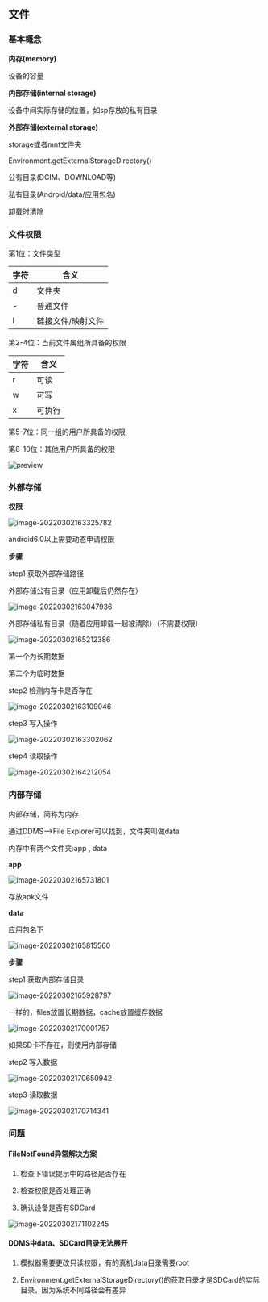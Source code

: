 ## 文件

### 基本概念

**内存(memory)**

设备的容量

**内部存储(internal storage)**

设备中间实际存储的位置，如sp存放的私有目录

**外部存储(external storage)**

storage或者mnt文件夹

Environment.getExternalStorageDirectory()

公有目录(DCIM、DOWNLOAD等)

私有目录(Android/data/应用包名)

卸载时清除

### 文件权限

第1位：文件类型

| 字符 | 含义              |
| ---- | ----------------- |
| d    | 文件夹            |
| -    | 普通文件          |
| l    | 链接文件/映射文件 |

第2-4位：当前文件属组所具备的权限

| 字符 | 含义   |
| ---- | ------ |
| r    | 可读   |
| w    | 可写   |
| x    | 可执行 |

第5-7位：同一组的用户所具备的权限

第8-10位：其他用户所具备的权限

![preview](E:\notes\se\android\Android_files\v2-76c6e06d688756944ccba4a85236dd7b_r.jpg)

### 外部存储

**权限**

![image-20220302163325782](D:\personal\CSLibrary\04_Android\Android_files\image-20220302163325782.png)

android6.0以上需要动态申请权限

**步骤**

step1 获取外部存储路径

外部存储公有目录（应用卸载后仍然存在）

![image-20220302163047936](D:\personal\CSLibrary\04_Android\Android_files\image-20220302163047936.png)

外部存储私有目录（随着应用卸载一起被清除）（不需要权限）

![image-20220302165212386](D:\personal\CSLibrary\04_Android\Android_files\image-20220302165212386.png)

第一个为长期数据

第二个为临时数据

step2 检测内存卡是否存在

![image-20220302163109046](D:\personal\CSLibrary\04_Android\Android_files\image-20220302163109046.png)

step3 写入操作

![image-20220302163302062](D:\personal\CSLibrary\04_Android\Android_files\image-20220302163302062.png)

step4 读取操作

![image-20220302164212054](D:\personal\CSLibrary\04_Android\Android_files\image-20220302164212054.png)

### 内部存储

内部存储，简称为内存

通过DDMS-->File Explorer可以找到，文件夹叫做data

内存中有两个文件夹:app , data

**app**

![image-20220302165731801](D:\personal\CSLibrary\04_Android\Android_files\image-20220302165731801.png)

存放apk文件

**data**

应用包名下

![image-20220302165815560](D:\personal\CSLibrary\04_Android\Android_files\image-20220302165815560.png)

**步骤**

step1 获取内部存储目录

![image-20220302165928797](D:\personal\CSLibrary\04_Android\Android_files\image-20220302165928797.png)

一样的，files放置长期数据，cache放置缓存数据

![image-20220302170001757](D:\personal\CSLibrary\04_Android\Android_files\image-20220302170001757.png)

如果SD卡不存在，则使用内部存储

step2 写入数据

![image-20220302170650942](D:\personal\CSLibrary\04_Android\Android_files\image-20220302170650942.png)

step3 读取数据

![image-20220302170714341](D:\personal\CSLibrary\04_Android\Android_files\image-20220302170714341.png)

### 问题

#### FileNotFound异常解决方案

1. 检查下错误提示中的路径是否存在

2. 检查权限是否处理正确
3. 确认设备是否有SDCard

![image-20220302171102245](D:\personal\CSLibrary\04_Android\Android_files\image-20220302171102245.png)

#### DDMS中data、SDCard目录无法展开

1. 模拟器需要更改只读权限，有的真机data目录需要root

2. Environment.getExternalStorageDirectory()的获取目录才是SDCard的实际目录，因为系统不同路径会有差异